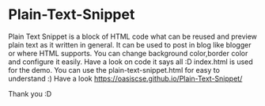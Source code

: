 # Plain-Text-Snippet
Plain Text Snippet is a block of HTML code what can be reused and preview plain text as it written in general. It can be used to post in blog like blogger or where HTML supports.
You can change background color,border color and configure it easily. Have a look on code it says all :D
index.html is used for the demo. You can use the plain-text-snippet.html for easy to understand :)
Have a look   https://oasiscse.github.io/Plain-Text-Snippet/

Thank you :D
